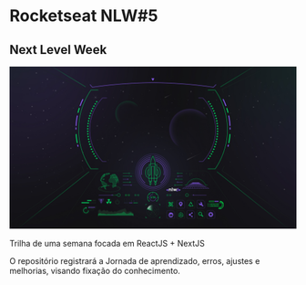 # Rocketseat NLW#5

## Next Level Week

![Capa Rocketseat NLW5](https://github.com/filipembraga/rocketseat-nlw/blob/main/nlw-5-reactjs/NLW%20%2305%20-%201920x1080.jpg)

Trilha de uma semana focada em ReactJS + NextJS

O repositório registrará a Jornada de aprendizado, erros, ajustes e melhorias, visando fixação do conhecimento.
